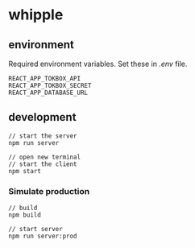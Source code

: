 # whipple

## environment
Required environment variables. Set these in *.env* file.
```
REACT_APP_TOKBOX_API
REACT_APP_TOKBOX_SECRET
REACT_APP_DATABASE_URL
```

## development

```
// start the server
npm run server

// open new terminal
// start the client
npm start
```

### Simulate production

```
// build
npm build

// start server
npm run server:prod
```
